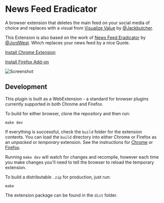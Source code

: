 # News Feed Eradicator

A browser extension that deletes the main feed on your social media of choice
and replaces with a visual from [Visualize Value](https://visualizevalue.com/) by [@Jackbutcher](https://twitter.com/jackbutcher).

This Extension is also based on the work of [News Feed Eradicator](https://github.com/jordwest/news-feed-eradicator) by [@JordWest](https://github.com/jordwest). Which replaces your news feed by a nice Quote.

[Install Chrome Extension](https://chrome.google.com/webstore/detail/news-feed-eradicator-for/fjcldmjmjhkklehbacihaiopjklihlgg?hl=en)

[Install Firefox Add-on](https://addons.mozilla.org/en-US/firefox/addon/news-feed-eradicator/)

![Screenshot](https://raw.githubusercontent.com/redtef/news-feed-eradicator/master/assets/screenshot.jpg)

## Development

This plugin is built as a WebExtension - a standard for browser plugins currently supported in both Chrome and Firefox.

To build for either browser, clone the repository and then run:

    make dev

If everything is successful, check the `build` folder for the extension contents. You can load the `build` directory into either Chrome or Firefox as an _unpacked_ or _temporary_ extension. See the instructions for [Chrome](https://developer.chrome.com/extensions/getstarted#unpacked) or [Firefox](https://developer.mozilla.org/en-US/Add-ons/WebExtensions/Temporary_Installation_in_Firefox).

Running `make dev` will watch for changes and recompile, however each time you make changes you'll need to tell the browser to reload the temporary extension.

To build a distributable `.zip` for production, just run:

    make

The extension package can be found in the `dist` folder.
